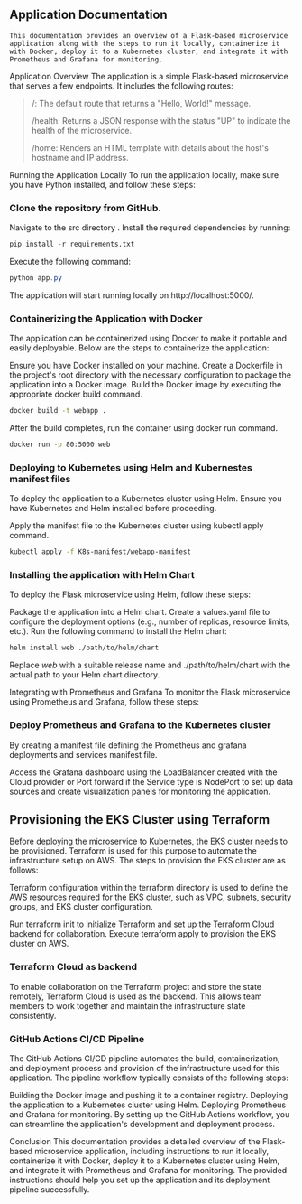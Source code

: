 ## Application Documentation
 `This documentation provides an overview of a Flask-based microservice application along with the steps to run it locally, containerize it with Docker, deploy it to a Kubernetes cluster, and integrate it with Prometheus and Grafana for monitoring.`


Application Overview
The application is a simple Flask-based microservice that serves a few endpoints. It includes the following routes:

> /: The default route that returns a "Hello, World!" message.
> 
> /health: Returns a JSON response with the status "UP" to indicate the health of the microservice.
> 
> /home: Renders an HTML template with details about the host's hostname and IP address.




Running the Application Locally
To run the application locally, make sure you have Python installed, and follow these steps:

### Clone the repository from GitHub.
Navigate to the src directory .
Install the required dependencies by running: 

```python
pip install -r requirements.txt
```

Execute the following command:

```powershell
python app.py
```
The application will start running locally on http://localhost:5000/.



### Containerizing the Application with Docker

The application can be containerized using Docker to make it portable and easily deployable. Below are the steps to containerize the application:

Ensure you have Docker installed on your machine.
Create a Dockerfile in the project's root directory with the necessary configuration to package the application into a Docker image.
Build the Docker image by executing the appropriate docker build command.

```bash
docker build -t webapp .
```
After the build completes, run the container using docker run command.

```bash
docker run -p 80:5000 web
```


### Deploying to Kubernetes using Helm and Kubernestes manifest files
To deploy the application to a Kubernetes cluster using Helm. Ensure you have Kubernetes and Helm installed before proceeding.


Apply the manifest file to the Kubernetes cluster using kubectl apply command.

```bash
kubectl apply -f K8s-manifest/webapp-manifest
```
### Installing  the application with Helm Chart
To deploy the Flask microservice using Helm, follow these steps:


Package the application into a Helm chart. Create a values.yaml file to configure the deployment options (e.g., number of replicas, resource limits, etc.).
Run the following command to install the Helm chart:

```bash
helm install web ./path/to/helm/chart
```

Replace *web* with a suitable release name and ./path/to/helm/chart with the actual path to your Helm chart directory.

Integrating with Prometheus and Grafana
To monitor the Flask microservice using Prometheus and Grafana, follow these steps:

### Deploy Prometheus and Grafana to the Kubernetes cluster

By creating a manifest file  defining the Prometheus and grafana deployments and services manifest file.

Access the Grafana dashboard  using the LoadBalancer created with the Cloud provider or Port forward if the Service type is NodePort to set up data sources and create visualization panels for monitoring the application.

## Provisioning the EKS Cluster using Terraform
Before deploying the microservice to Kubernetes, the EKS cluster needs to be provisioned. Terraform is used for this purpose to automate the infrastructure setup on AWS. The steps to provision the EKS cluster are as follows:

 Terraform configuration within the terraform directory is used to define the AWS resources required for the EKS cluster, such as VPC, subnets, security groups, and EKS cluster configuration.

Run terraform init to initialize Terraform and set up the Terraform Cloud backend for collaboration.
Execute terraform apply to provision the EKS cluster on AWS.

### Terraform Cloud as backend

To enable collaboration on the Terraform project and store the state remotely, Terraform Cloud is used as the backend. This allows team members to work together and maintain the infrastructure state consistently.

### GitHub Actions CI/CD Pipeline
The GitHub Actions CI/CD pipeline automates the build, containerization, and deployment process and provision of the infrastructure used for this application.
The pipeline workflow typically consists of the following steps:

Building the Docker image and pushing it to a container registry.
Deploying the application to a Kubernetes cluster using Helm.
Deploying Prometheus and Grafana for monitoring.
By setting up the GitHub Actions workflow, you can streamline the application's development and deployment process.

Conclusion
This documentation provides a detailed overview of the Flask-based microservice application, including instructions to run it locally, containerize it with Docker, deploy it to a Kubernetes cluster using Helm, and integrate it with Prometheus and Grafana for monitoring. The provided instructions should help you set up the application and its deployment pipeline successfully.